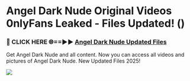 # Angel Dark Nude Original Videos 0nlyFans Leaked - Files Updated! ()

<h3>🔴 CLICK HERE 🌐==►► <a href="https://tinyurl.com/2p9ay9w9" rel="nofollow">Angel Dark Nude Updated Files</a></h3>

Get Angel Dark Nude and all content. Now you can access all videos and pictures of Angel Dark Nude. New Updated Files 2025!

[![](https://i.imgur.com/KQgVmj3.gif)](https://tinyurl.com/2p9ay9w9)
